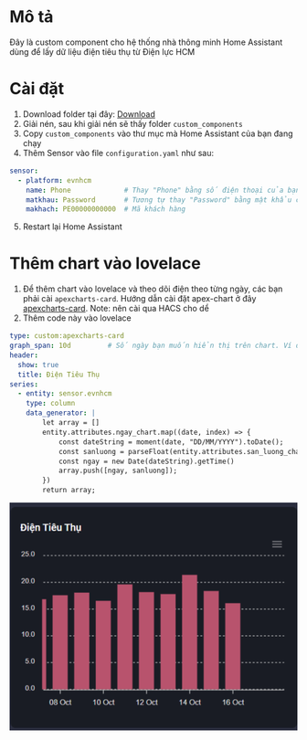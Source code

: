 # Mô tả
Đây là custom component cho hệ thống nhà thông minh Home Assistant dùng để lấy dữ liệu điện tiêu thụ từ Điện lực HCM



# Cài đặt
1. Download folder tại đây: [Download](https://github.com/xuonghuynh/evnhcm_hassio/archive/refs/tags/Beta.zip) 
2. Giải nén, sau khi giải nén sẽ thấy folder `custom_components` 
3. Copy `custom_components` vào thư mục mà Home Assistant của bạn đang chạy
4. Thêm Sensor vào file `configuration.yaml` như sau:
``` yaml
sensor:
  - platform: evnhcm
    name: Phone             # Thay "Phone" bằng số điện thoại của bạn khi đăng nhập vào EVNHCM
    matkhau: Password       # Tương tự thay "Password" bằng mật khẩu của bạn
    makhach: PE00000000000  # Mã khách hàng
```
5. Restart lại Home Assistant

# Thêm chart vào lovelace
1. Để thêm chart vào lovelace và theo dõi điện theo từng ngày, các bạn phải cài `apexcharts-card`. Hướng dẫn cài đặt apex-chart ở đây [apexcharts-card](https://github.com/RomRider/apexcharts-card). Note: nên cài qua HACS cho dể
2. Thêm code này vào lovelace 
``` yaml
type: custom:apexcharts-card
graph_span: 10d         # Số ngày bạn muốn hiển thị trên chart. Ví dụ: 3d, 5d, 1w, 1m
header:
  show: true
  title: Điện Tiêu Thụ
series:
  - entity: sensor.evnhcm
    type: column
    data_generator: |
        let array = []
        entity.attributes.ngay_chart.map((date, index) => {
            const dateString = moment(date, "DD/MM/YYYY").toDate();
            const sanluong = parseFloat(entity.attributes.san_luong_chart[index])
            const ngay = new Date(dateString).getTime()
            array.push([ngay, sanluong]);
        })
        return array;
```
![Chart](https://github.com/xuonghuynh/evnhcm_hassio/blob/main/assets/chart.png)